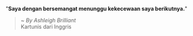 "**Saya dengan bersemangat menunggu kekecewaan saya berikutnya.**"

> ~ _By Ashleigh Brilliant_  
Kartunis dari Inggris
